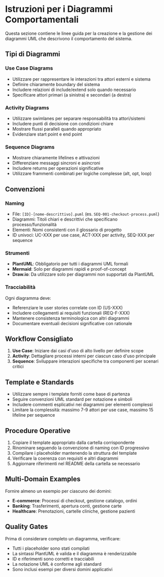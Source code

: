 # Istruzioni per i Diagrammi Comportamentali

Questa sezione contiene le linee guida per la creazione e la gestione dei diagrammi UML che descrivono il comportamento del sistema.

## Tipi di Diagrammi

### Use Case Diagrams

- Utilizzare per rappresentare le interazioni tra attori esterni e sistema
- Definire chiaramente boundary del sistema
- Includere relazioni di include/extend solo quando necessario
- Specificare attori primari (a sinistra) e secondari (a destra)

### Activity Diagrams

- Utilizzare swimlanes per separare responsabilità tra attori/sistemi
- Includere punti di decisione con condizioni chiare
- Mostrare flussi paralleli quando appropriato
- Evidenziare start point e end point

### Sequence Diagrams

- Mostrare chiaramente lifelines e attivazioni
- Differenziare messaggi sincroni e asincroni
- Includere returns per operazioni significative
- Utilizzare frammenti combinati per logiche complesse (alt, opt, loop)

## Convenzioni

### Naming

- File: `[ID]-[nome-descrittivo].puml` (es. `SEQ-001-checkout-process.puml`)
- Diagrammi: Titoli chiari e descrittivi che specificano processo/funzionalità
- Elementi: Nomi consistenti con il glossario di progetto
- ID univoci: UC-XXX per use case, ACT-XXX per activity, SEQ-XXX per sequence

### Strumenti

- **PlantUML**: Obbligatorio per tutti i diagrammi UML formali
- **Mermaid**: Solo per diagrammi rapidi e proof-of-concept
- **Draw.io**: Da utilizzare solo per diagrammi non supportati da PlantUML

### Tracciabilità

Ogni diagramma deve:
- Referenziare le user stories correlate con ID (US-XXX)
- Includere collegamenti ai requisiti funzionali (REQ-F-XXX)
- Mantenere consistenza terminologica con altri diagrammi
- Documentare eventuali decisioni significative con rationale

## Workflow Consigliato

1. **Use Case**: Iniziare dai casi d'uso di alto livello per definire scope
2. **Activity**: Dettagliare processi interni per ciascun caso d'uso principale
3. **Sequence**: Sviluppare interazioni specifiche tra componenti per scenari critici

## Template e Standards

- Utilizzare sempre i template forniti come base di partenza
- Seguire convenzioni UML standard per notazione e simboli
- Includere commenti esplicativi nei diagrammi per elementi complessi
- Limitare la complessità: massimo 7-9 attori per use case, massimo 15 lifeline per sequence

## Procedure Operative

1. Copiare il template appropriato dalla cartella corrispondente
2. Rinominare seguendo la convenzione di naming con ID progressivo
3. Compilare i placeholder mantenendo la struttura del template
4. Verificare la coerenza con requisiti e altri diagrammi
5. Aggiornare riferimenti nel README della cartella se necessario

## Multi-Domain Examples

Fornire almeno un esempio per ciascuno dei domini:
- **E-commerce**: Processi di checkout, gestione catalogo, ordini
- **Banking**: Trasferimenti, apertura conti, gestione carte
- **Healthcare**: Prenotazioni, cartelle cliniche, gestione pazienti

## Quality Gates

Prima di considerare completo un diagramma, verificare:
- Tutti i placeholder sono stati compilati
- La sintassi PlantUML è valida e il diagramma è renderizzabile
- ID e riferimenti sono corretti e tracciabili
- La notazione UML è conforme agli standard
- Sono inclusi esempi per diversi domini applicativi
